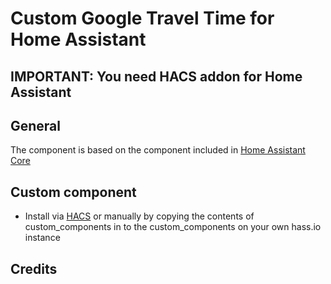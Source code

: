 # Custom Google Travel Time for Home Assistant

## IMPORTANT: You need HACS addon for Home Assistant


## General

The component is based on the component included in [Home Assistant Core](https://github.com/home-assistant/core/tree/dev/homeassistant/components/google_travel_time)

## Custom component

* Install via [HACS](https://hacs.xyz/docs/publish/start) or manually by copying the contents of custom_components in to the custom_components on your own hass.io instance

## Credits